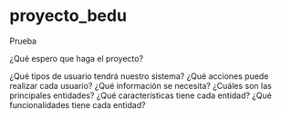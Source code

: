 # proyecto_bedu

Prueba

¿Qué espero que haga el proyecto?

¿Qué tipos de usuario tendrá nuestro sistema?
¿Qué acciones puede realizar cada usuario?
¿Qué información se necesita?
¿Cuáles son las principales entidades?
¿Qué características tiene cada entidad?
¿Qué funcionalidades tiene cada entidad?
